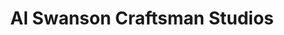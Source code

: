 ---
title: "Al Swanson Craftsman Studios"
url: /helena/al-swanson-craftsman-studios/
shop: Möbel
---